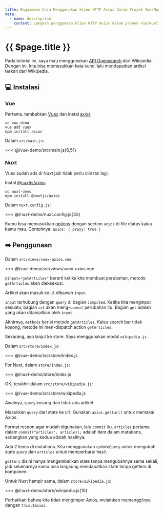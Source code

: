 ```yaml
---
title: Bagaimana Cara Menggunakan klien HTTP Axios dalam Proyek Vue/Nuxt
meta:
  - name: description
    content: Langkah penggunaan klien HTTP Axios dalam proyek Vue/Nuxt.
---
```


# {{ $page.title }}

<start-tutorial demo="axios" lang="id" />

Pada tutorial ini, saya mau menggunakan [API Opensearch](https://www.mediawiki.org/wiki/API:Opensearch) dari Wikipedia. Dengan ini, kita bisa memasukkan kata kunci lalu mendapatkan artikel terkait dari Wikipedia.

## :computer: Instalasi

### Vue

Pertama, tambahkan [Vuex](https://vuex.vuejs.org/) dan instal [axios](https://www.npmjs.com/package/prismjs)

```bash{2-3}
cd vue-demo
vue add vuex
npm install axios
```

Dalam `src/main.js`:

<<< @/vue-demo/src/main.js{6,51}

### Nuxt

Vuex sudah ada di Nuxt jadi tidak perlu diinstal lagi.

Instal [@nuxtjs/axios](https://www.npmjs.com/package/@nuxtjs/axios).

```bash{2}
cd nuxt-demo
npm install @nuxtjs/axios
```

Dalam `nuxt.config.js`:

<<< @/nuxt-demo/nuxt.config.js{33}

Kamu bisa memasukkan [options](https://axios.nuxtjs.org/options) dengan section `axios` di file diatas kalau kamu mau. Contohnya: `axios: { proxy: true }`

## :arrow_right: Penggunaan

Dalam `src/views/vuex-axios.vue`:

<<< @/vue-demo/src/views/vuex-axios.vue

`@input="getArticles"` berarti ketika kita membuat perubahan, metode `getArticles` akan dieksekusi.

Artikel akan masuk ke `ul` dibawah `input`.

`input` terhubung dengan `query` di bagian `computed`. Ketika kita menginput sesuatu, bagian `set` akan meng-`commit` perubahan itu. Bagian `get` adalah yang akan ditampilkan oleh `input`.

Akhirnya, `methods` berisi metode `getArticles`. Kalau search bar tidak kosong, metode ini men-dispatch action `getArticles`.

Sekarang, ayo lanjut ke store. Saya menggunakan modul `wikipedia.js`.

Dalam `src/store/index.js`:

<<< @/vue-demo/src/store/index.js

For Nuxt, dalam `store/index.js`:

<<< @/nuxt-demo/store/index.js

OK, terakhir dalam `src/store/wikipedia.js`:

<<< @/vue-demo/src/store/wikipedia.js

Awalnya, `query` kosong dan tidak ada artikel.

Masukkan `query` dari state ke url. Gunakan `axios.get(url)` untuk memakai Axios.

Format respon agar mudah digunakan, lalu `commit` itu. `articles` pertama dalam `commit("articles", articles);` adalah item dalam mutations, sedangkan yang kedua adalah hasilnya.

Ada 2 items di mutations. Kita menggunakan `updateQuery` untuk mengubah state `query` dan `articles` untuk memperbarui hasil.

`getters` disini hanya mengembalikan state tanpa mengubahnya sama sekali, jadi sebenarnya kamu bisa langsung mendapatkan state tanpa getters di komponen.

Untuk Nuxt hampir sama, dalam `store/wikipedia.js`:

<<< @/nuxt-demo/store/wikipedia.js{10}

Perhatikan bahwa kita tidak mengimpor Axios, melainkan memanggilnya dengan `this.$axios`.
